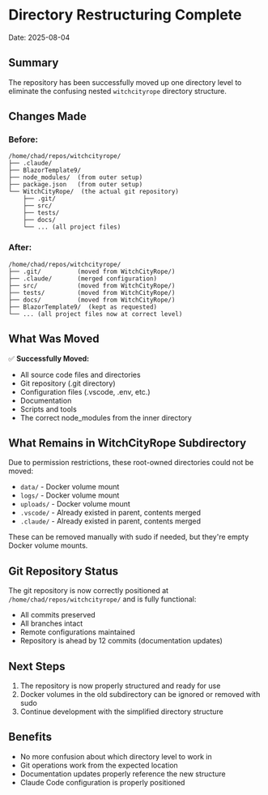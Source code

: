 # Directory Restructuring Complete

Date: 2025-08-04

## Summary

The repository has been successfully moved up one directory level to eliminate the confusing nested `witchcityrope` directory structure.

## Changes Made

### Before:
```
/home/chad/repos/witchcityrope/
├── .claude/
├── BlazorTemplate9/
├── node_modules/  (from outer setup)
├── package.json   (from outer setup)
└── WitchCityRope/  (the actual git repository)
    ├── .git/
    ├── src/
    ├── tests/
    ├── docs/
    └── ... (all project files)
```

### After:
```
/home/chad/repos/witchcityrope/
├── .git/          (moved from WitchCityRope/)
├── .claude/       (merged configuration)
├── src/           (moved from WitchCityRope/)
├── tests/         (moved from WitchCityRope/)
├── docs/          (moved from WitchCityRope/)
├── BlazorTemplate9/  (kept as requested)
└── ... (all project files now at correct level)
```

## What Was Moved

✅ **Successfully Moved:**
- All source code files and directories
- Git repository (.git directory)
- Configuration files (.vscode, .env, etc.)
- Documentation
- Scripts and tools
- The correct node_modules from the inner directory

## What Remains in WitchCityRope Subdirectory

Due to permission restrictions, these root-owned directories could not be moved:
- `data/` - Docker volume mount
- `logs/` - Docker volume mount  
- `uploads/` - Docker volume mount
- `.vscode/` - Already existed in parent, contents merged
- `.claude/` - Already existed in parent, contents merged

These can be removed manually with sudo if needed, but they're empty Docker volume mounts.

## Git Repository Status

The git repository is now correctly positioned at `/home/chad/repos/witchcityrope/` and is fully functional:
- All commits preserved
- All branches intact
- Remote configurations maintained
- Repository is ahead by 12 commits (documentation updates)

## Next Steps

1. The repository is now properly structured and ready for use
2. Docker volumes in the old subdirectory can be ignored or removed with sudo
3. Continue development with the simplified directory structure

## Benefits

- No more confusion about which directory level to work in
- Git operations work from the expected location
- Documentation updates properly reference the new structure
- Claude Code configuration is properly positioned